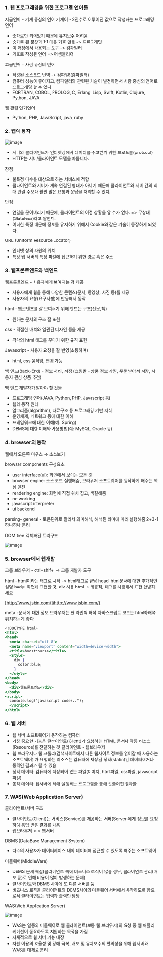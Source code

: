 ### 1. 웹 프로그래밍을 위한 프로그램 언어들

저급언어 - 기계 중심의 언어
기계어 - 2진수로 이루어진 값으로 작성하는 프로그래밍 언어

- 숫자로만 되어있기 때문에 유지보수 어려움
- 숫자로 된 문장과 1:1 대응 기호 만듦 -> 프로그래밍
- 이 과정에서 사용되는 도구 -> 컴파일러
- 기호로 작성된 언어 => 어셈블리어

고급언어  - 사람 중심의 언어
- 작성된 소스코드 번역 -> 컴파일!(컴파일러)
- 컴퓨터 성능이 좋아지고, 컴파일러와 관련된 기술이 발전하면서 사람 중심의 언어로 프로그래밍 할 수 있다
- FORTRAN, COBOL, PROLOG, C, Erlang, Lisp, Swift, Kotlin, Clojure, Python, JAVA

웹 관련 인기언어
- Python, PHP, JavaScript, java, ruby

### 2. 웹의 동작

![image](https://user-images.githubusercontent.com/71435571/117992414-dfacf180-b379-11eb-9129-beea179d72b4.png)

- 서버와 클라이언트가 인터넷상에서 데이터를 주고받기 위한 프로토콜(protocol)
- HTTP는 서버/클라이언트 모델을 따릅니다.

장점

- 불특정 다수를 대상으로 하는 서비스에 적합
- 클라이언트와 서버가 계속 연결된 형태가 아니기 때문에 클라이언트와 서버 간의 최대 연결 수보다 훨씬 많은 요청과 응답을 처리할 수 있다.

단점

- 연결을 끊어버리기 때문에, 클라이언트의 이전 상황을 알 수가 없다. => 무상태(Stateless)라고 말한다.
- 이러한 특징 때문에 정보를 유지하기 위해서 Cookie와 같은 기술이 등장하게 되었다.

URL (Uniform Resource Locator)

- 인터넷 상의 자원의 위치
- 특정 웹 서버의 특정 파일에 접근하기 위한 경로 혹은 주소

### 3. 웹프론트엔드와 백엔드

웹프론트엔드 - 사용자에게 보여지는 것 제공

- 사용자에게 웹을 통해 다양한 콘텐츠(문서, 동영상, 사진 등)를 제공
- 사용자의 요청(요구사항)에 반응해서 동작

html - 웹콘텐츠를 잘 보여주기 위해 만드는 구조(신문,책)

- 원하는 문서의 구조 잘 표현

css - 적절한 배치와 일관된 디자인 등을 제공

- 각각의 html 태그를 꾸미기 위한 규칙 표현

Javascript - 사용자 요청을 잘 반영(소통하며)

- html, css 움직임, 변경 가능

백 엔드(Back-End) - 정보 처리, 저장
(쇼핑몰 - 상품 정보 가짐, 주문 받아서 저장, 사용자 관심 상품 추천)

백 엔드 개발자가 알아야 할 것들

- 프로그래밍 언어(JAVA, Python, PHP, Javascript 등)
- 웹의 동작 원리
- 알고리즘(algorithm), 자료구조 등 프로그래밍 기반 지식
- 운영체제, 네트워크 등에 대한 이해
- 프레임워크에 대한 이해(예: Spring)
- DBMS에 대한 이해와 사용방법(예: MySQL, Oracle 등)

### 4. browser의 동작

웹에서 오른쪽 마우스 → 소스보기

browser components 구성요소

- user interface(ui): 화면에서 보이는 모든 것
- browser engine: 소스 코드 실행해줌, 브라우저 소프트웨어를 동작하게 해주는 핵심 엔진
- rendering engine: 화면에 직접 위치 잡고, 색칠해줌
- networking
- javascript interpreter
- ui backend

parsing- general - 토큰단위로 잘라서 의미해석, 해석된 의미에 따라 실행해줌
2+3-1 하나하나 분리

<html parser(해석기)>
DOM tree

<CSS parsing>
객체화된 트리구조

![image](https://user-images.githubusercontent.com/71435571/117992956-44684c00-b37a-11eb-94be-21f61e194b1d.png)

### 5. browser에서 웹개발

크롬 브라우저 - ctrl+shif+l ⇒ 크롬 개발자 도구

html - html이라는 태그로 시작 -> html태그로 끝남
head: html문서에 대한 추가적인 설명
body: 화면에 표현할 것, div 사용
html -> 계층적, 태그를 사용해서 표현
<tag class = "titile"> 안녕하세요</tag>

[http://www.jsbin.com/](http://www.jsbin.com/)

meta : 문서에 대한 정보
브라우저는 한 라인씩 해석
자바스크립트 코드는 html아래쪽 위치하는게 좋다

```jsx
<!DOCTYPE html>
<html>
<head>
  <meta charset="utf-8">
  <meta name="viewport" content="width=device-width">
  <title>boostcourse</title>
  <style>
    div {
      color:blue;
    }
  </style>
</head>
<body>
  <div>웹프론트엔드</div>
</body>
<script>
  console.log("javascript codes..");
  </script>
</html>
```
### 6. 웹 서버

- 웹 서버 소프트웨어가 동작하는 컴퓨터
- 가장 중요한 기능은 클라이언트(Client)가 요청하는 HTML 문서나 각종 리소스(Resource)를 전달하는 것
클라이언트 - 웹브라우저
- 웹 브라우저나 웹 크롤러(검색사이트에서 다른 웹사이트 정보를 읽어갈 때 사용하는 소프트웨어)
가 요청하는 리소스는 컴퓨터에 저장된 정적(static)인 데이터이거나 동적인 결과가 될 수 있음
- 정적 데이터: 컴퓨터에 저장되어 있는 파일(이미지, html파일, css파일, javascript파일)
- 동적 데이터: 웹서버에 의해 실행되는 프로그램을 통해 만들어진 결과물

### 7. WAS(Web Application Server)

클라이언트/서버 구조

- 클라이언트(Client)는 서비스(Service)를 제공하는 서버(Server)에게 정보를 요청하여 응답 받은 결과를 사용
- 웹브라우저 <-> 웹서버

DBMS (DataBase Management System)

- 다수의 사용자가 데이터베이스 내의 데이터에 접근할 수 있도록 해주는 소프트웨어

미들웨어(MiddleWare)

- DBMS 문제 해결(클라이언트 쪽에 비즈니스 로직이 많을 경우, 클라이언트 관리(배포 등)로 인해 비용이 많이 발생하는 문제)
- 클라이언트와 DBMS 사이에 또 다른 서버를 둠
- 비즈니스 로직을 클라이언트와 DBMS사이의 미들웨어 서버에서 동작하도록 함으로써 클라이언트는 입력과 출력만 담당

WAS(Web Application Server)

![image](https://user-images.githubusercontent.com/71435571/117992771-239ff680-b37a-11eb-8996-9ec3d123523f.png)

- WAS는 일종의 미들웨어로 웹 클라이언트(보통 웹 브라우저)의 요청 중 웹 애플리케이션이 동작하도록 지원하는 목적을 가짐
- 자체적으로 웹 서버 기능 내장
- 자원 이용의 효율성 및 장애 극복, 배포 및 유지보수의 편의성을 위해 웹서버와 WAS를 대체로 분리
